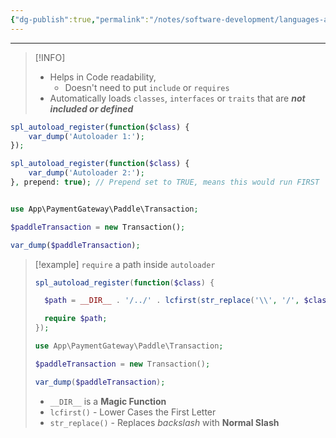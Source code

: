 ```yaml
---
{"dg-publish":true,"permalink":"/notes/software-development/languages-and-frameworks/web-development/backend/php/02-object-oriented-programming-oop/04-autoloading-and-composer/01-autoloader/","tags":["programming","php","webdevelopment","backend","OOP"],"created":"2025-07-13T15:24:51.595+08:00"}
---
```



---

> [!INFO]
>
> - Helps in Code readability,
>   - Doesn't need to put `include` or `requires`
> - Automatically loads `classes`, `interfaces` or `traits` that are **_not included or defined_**

```php
spl_autoload_register(function($class) {
	var_dump('Autoloader 1:');
});

spl_autoload_register(function($class) {
	var_dump('Autoloader 2:');
}, prepend: true); // Prepend set to TRUE, means this would run FIRST


use App\PaymentGateway\Paddle\Transaction;

$paddleTransaction = new Transaction();

var_dump($paddleTransaction);
```

> [!example] `require` a path inside `autoloader`
>
> ```php
> spl_autoload_register(function($class) {
>
> 	$path = __DIR__ . '/../' . lcfirst(str_replace('\\', '/', $class)) . '.php';
>
> 	require $path;
> });
>
> use App\PaymentGateway\Paddle\Transaction;
>
> $paddleTransaction = new Transaction();
>
> var_dump($paddleTransaction);
> ```
>
> - `__DIR__` is a **Magic Function**
> - `lcfirst()` - Lower Cases the First Letter
> - `str_replace()` - Replaces _backslash_ with **Normal Slash**
